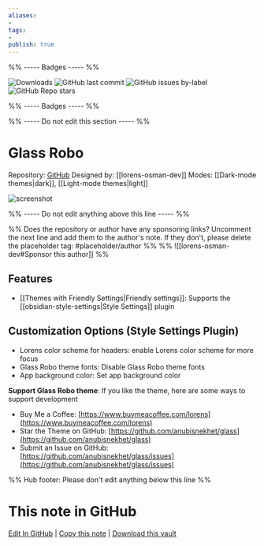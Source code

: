 ```yaml
---
aliases:
- 
tags: 
- 
publish: true
---
```


%% ----- Badges ----- %%

![Downloads](https://img.shields.io/badge/downloads-3243-573E7A?style=for-the-badge&logo=)
![GitHub last commit](https://img.shields.io/github/last-commit/lorens-osman-dev/Glass-Robo?color=573E7A&label=last%20update&logo=github&style=for-the-badge)
![GitHub issues by-label](https://img.shields.io/github/issues/lorens-osman-dev/Glass-Robo/help%20wanted?color=573E7A&logo=github&style=for-the-badge) 
![GitHub Repo stars](https://img.shields.io/github/stars/lorens-osman-dev/Glass-Robo?color=573E7A&logo=github&style=for-the-badge)

%% ----- Badges ----- %%

%% ----- Do not edit this section ----- %%

# Glass Robo

Repository: [GitHub](https://github.com/lorens-osman-dev/Glass-Robo)
Designed by: [[lorens-osman-dev]]
Modes: [[Dark-mode themes|dark]], [[Light-mode themes|light]]



![screenshot](https://github.com/lorens-osman-dev/Glass-Robo/raw/HEAD/cover.png)

%% ----- Do not edit anything above this line ----- %% 

%% Does the repository or author have any sponsoring links? Uncomment the next line and add them to the author's note. If they don't, please delete the placeholder tag: #placeholder/author %%
%% ![[lorens-osman-dev#Sponsor this author]] %%


## Features

- [[Themes with Friendly Settings|Friendly settings]]: Supports the [[obsidian-style-settings|Style Settings]] plugin

## Customization Options (Style Settings Plugin) 
- Lorens color scheme for headers: enable Lorens color scheme for more focus
- Glass Robo theme fonts: Disable Glass Robo theme fonts
- App background color: Set app background color

**Support Glass Robo theme**: If you like the theme, here are some ways to support development
- Buy Me a Coffee: [https://www.buymeacoffee.com/lorens](https://www.buymeacoffee.com/lorens)
- Star the Theme on GitHub: [https://github.com/anubisnekhet/glass](https://github.com/anubisnekhet/glass)
- Submit an Issue on GitHub: [https://github.com/anubisnekhet/glass/issues](https://github.com/anubisnekhet/glass/issues)


%% Hub footer: Please don't edit anything below this line %%

# This note in GitHub

<span class="git-footer">[Edit In GitHub](https://github.dev/obsidian-community/obsidian-hub/blob/main/02%20-%20Community%20Expansions/02.05%20All%20Community%20Expansions/Themes/Glass%20Robo.md "git-hub-edit-note") | [Copy this note](https://raw.githubusercontent.com/obsidian-community/obsidian-hub/main/02%20-%20Community%20Expansions/02.05%20All%20Community%20Expansions/Themes/Glass%20Robo.md "git-hub-copy-note") | [Download this vault](https://github.com/obsidian-community/obsidian-hub/archive/refs/heads/main.zip "git-hub-download-vault") </span>
